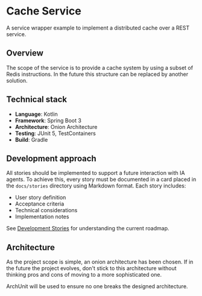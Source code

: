 # Cache Service
A service wrapper example to implement a distributed cache over a REST service.

## Overview
The scope of the service is to provide a cache system by using a subset of Redis instructions. In the future this
structure can be replaced by another solution.

## Technical stack

- **Language**: Kotlin
- **Framework**: Spring Boot 3
- **Architecture**: Onion Architecture
- **Testing**: JUnit 5, TestContainers
- **Build**: Gradle

## Development approach
All stories should be implemented to support a future interaction with IA agents. To achieve this, every story must
be documented in a card placed in the `docs/stories` directory using Markdown format. Each story includes:
- User story definition
- Acceptance criteria
- Technical considerations
- Implementation notes

See [Development Stories](docs/stories/README.md) for understanding the current roadmap.

## Architecture
As the project scope is simple, an onion architecture has been chosen. If in the future the project evolves,
don't stick to this architecture without thinking pros and cons of moving to a more sophisticated one.

ArchUnit will be used to ensure no one breaks the designed architecture.  
